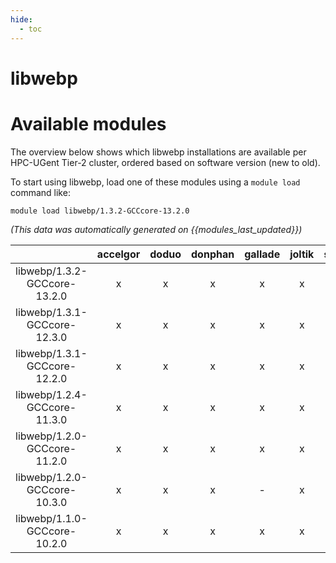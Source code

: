 ```yaml
---
hide:
  - toc
---
```


libwebp
=======

# Available modules


The overview below shows which libwebp installations are available per HPC-UGent Tier-2 cluster, ordered based on software version (new to old).

To start using libwebp, load one of these modules using a `module load` command like:

```shell
module load libwebp/1.3.2-GCCcore-13.2.0
```

*(This data was automatically generated on {{modules_last_updated}})*  

| |accelgor|doduo|donphan|gallade|joltik|shinx|skitty|
| :---: | :---: | :---: | :---: | :---: | :---: | :---: | :---: |
|libwebp/1.3.2-GCCcore-13.2.0|x|x|x|x|x|x|x|
|libwebp/1.3.1-GCCcore-12.3.0|x|x|x|x|x|x|x|
|libwebp/1.3.1-GCCcore-12.2.0|x|x|x|x|x|-|-|
|libwebp/1.2.4-GCCcore-11.3.0|x|x|x|x|x|x|-|
|libwebp/1.2.0-GCCcore-11.2.0|x|x|x|x|x|-|-|
|libwebp/1.2.0-GCCcore-10.3.0|x|x|x|-|x|-|-|
|libwebp/1.1.0-GCCcore-10.2.0|x|x|x|x|x|-|-|
